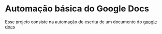 # Automação básica do Google Docs
 
 Esse projeto consiste na automação de escrita de um documento do [google docs](docs.google.com)

